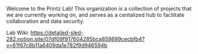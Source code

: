 Welcome to the Printz Lab! This organization is a collection of projects that we are currently working on, and serves as a centalized hub to facilitate collaboration and data security.

Lab Wiki: https://detailed-sled-282.notion.site/07df09f917604285bca859899cecbfb4?v=61f67c8b11a6409da1e782f9d946594b
